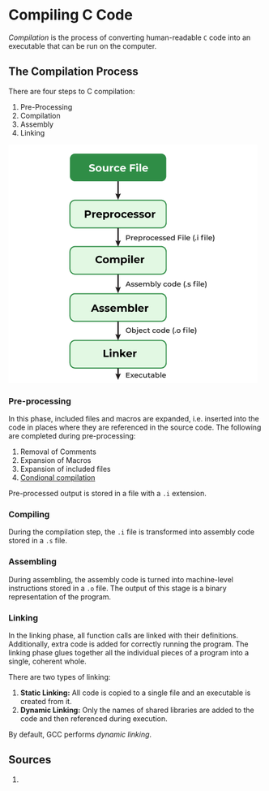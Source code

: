 # Compiling C Code
*Compilation* is the process of converting human-readable `C` code into an executable that can be run on the computer.

## The Compilation Process 
There are four steps to C compilation:

1. Pre-Processing
2. Compilation
3. Assembly
4. Linking

![compilation process](images/Compilation-Process-in-C.png)

### Pre-processing 
In this phase, included files and macros are expanded, i.e. inserted into the code in places where they are referenced in the source code. The following are completed during pre-processing:

1. Removal of Comments
2. Expansion of Macros
3. Expansion of included files
4. [Condional compilation](https://www.cs.auckland.ac.nz/references/unix/digital/AQTLTBTE/DOCU_078.HTM)

Pre-processed output is stored in a file with a `.i` extension. 

### Compiling
During the compilation step, the `.i` file is transformed into assembly code stored in a `.s` file. 

### Assembling
During assembling, the assembly code is turned into machine-level instructions stored in a `.o` file. The output of this stage is a binary representation of the program.

### Linking
In the linking phase, all function calls are linked with their definitions. Additionally, extra code is added for correctly running the program. The linking phase glues together all the individual pieces of a program into a single, coherent whole. 

There are two types of linking: 

1. **Static Linking:** All code is copied to a single file and an executable is created from it.
2. **Dynamic Linking:** Only the names of shared libraries are added to the code and then referenced during execution. 

By default, GCC performs *dynamic linking*. 

## Sources
1. []()
